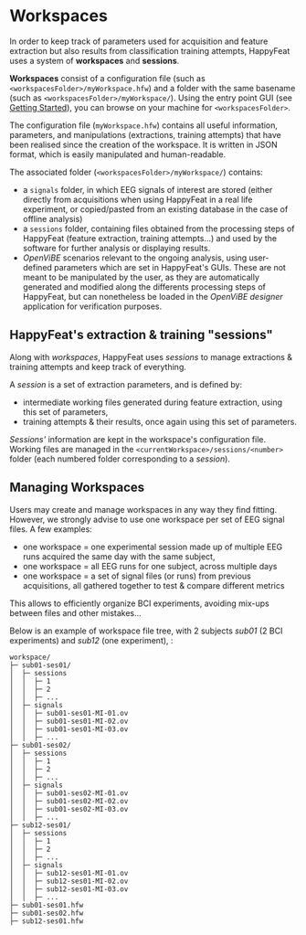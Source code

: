 # Workspaces

In order to keep track of parameters used for acquisition and feature extraction 
but also results from classification training attempts, HappyFeat uses a system of **workspaces** and **sessions**.

**Workspaces** consist of a configuration file (such as `<workspacesFolder>/myWorkspace.hfw`) and a folder with the same basename (such as `<workspacesFolder>/myWorkspace/`). Using the entry point GUI (see [Getting Started](start.md)), you can browse on your machine for `<workspacesFolder>`.

The configuration file (`myWorkspace.hfw`) contains all useful information, parameters, and manipulations (extractions, training attempts) that have been realised since the creation of the workspace. It is written in JSON format, which is easily manipulated and human-readable.

The associated folder (`<workspacesFolder>/myWorkspace/`) contains:

- a `signals` folder, in which EEG signals of interest are stored (either directly from acquisitions when using HappyFeat in a real life 
experiment, or copied/pasted from an existing database in the case of offline analysis)
- a `sessions` folder, containing files obtained from the processing steps of HappyFeat (feature extraction, training attempts...) and used by the software for further analysis or displaying results.
- *OpenViBE* scenarios relevant to the ongoing analysis, using user-defined parameters which are set in HappyFeat's GUIs. These are not meant to be manipulated by the user, as they are automatically generated and modified along the differents processing steps of HappyFeat, but can nonetheless be loaded in the *OpenViBE designer* application for verification purposes.

## HappyFeat's extraction & training "sessions"

Along with *workspaces*, HappyFeat uses *sessions* to manage extractions & training attempts and keep track of everything.

A *session* is a set of extraction parameters, and is defined by:

- intermediate working files generated during feature extraction, using this set of parameters,
- training attempts & their results, once again using this set of parameters.

*Sessions'* information are kept in the workspace's configuration file. Working files are managed in the 
`<currentWorkspace>/sessions/<number>` folder (each numbered folder corresponding to a *session*). 

## Managing Workspaces

Users may create and manage workspaces in any way they find fitting. However, we strongly advise to use one workspace per set of EEG signal files. A few examples:

- one workspace = one experimental session made up of multiple EEG runs acquired the same day with the same subject, 
- one workspace = all EEG runs for one subject, across multiple days
- one workspace = a set of signal files (or runs) from previous acquisitions, all gathered together to test & compare different metrics

This allows to efficiently organize BCI experiments, avoiding mix-ups between files and other mistakes...

Below is an example of workspace file tree, with 2 subjects *sub01* (2 BCI experiments) and *sub12* (one experiment), :

```
workspace/
├─ sub01-ses01/
│  ├─ sessions
│  │  ├─ 1
│  │  ├─ 2
│  │  ├─ ...
│  ├─ signals
│  │  ├─ sub01-ses01-MI-01.ov
│  │  ├─ sub01-ses01-MI-02.ov
│  │  ├─ sub01-ses01-MI-03.ov
│  │  ├─ ...
├─ sub01-ses02/
│  ├─ sessions
│  │  ├─ 1
│  │  ├─ 2
│  │  ├─ ...
│  ├─ signals
│  │  ├─ sub01-ses02-MI-01.ov
│  │  ├─ sub01-ses02-MI-02.ov
│  │  ├─ sub01-ses02-MI-03.ov
│  │  ├─ ...
├─ sub12-ses01/
│  ├─ sessions
│  │  ├─ 1
│  │  ├─ 2
│  │  ├─ ...
│  ├─ signals
│  │  ├─ sub12-ses01-MI-01.ov
│  │  ├─ sub12-ses01-MI-02.ov
│  │  ├─ sub12-ses01-MI-03.ov
│  │  ├─ ...
├─ sub01-ses01.hfw
├─ sub01-ses02.hfw
├─ sub12-ses01.hfw
``` 